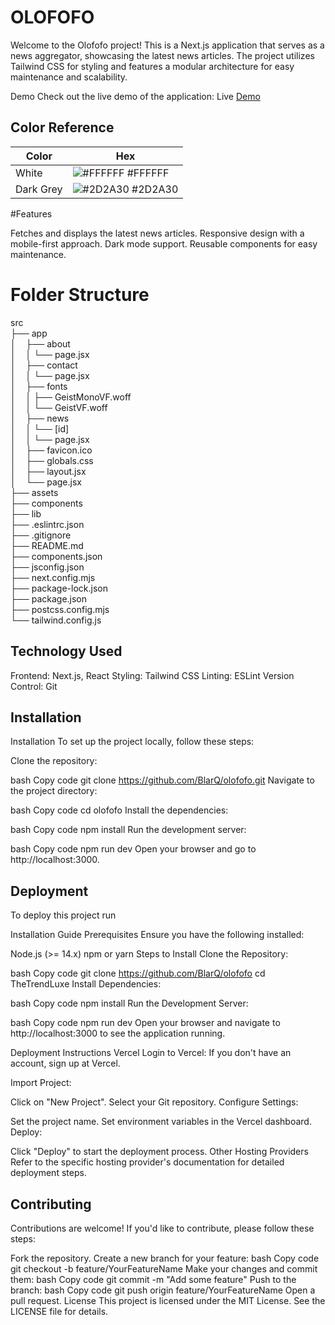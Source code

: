 
# OLOFOFO

Welcome to the Olofofo project! This is a Next.js application that serves as a news aggregator, showcasing the latest news articles. The project utilizes Tailwind CSS for styling and features a modular architecture for easy maintenance and scalability.


Demo
Check out the live demo of the application: Live [Demo](https://blarq.github.io/OLOFOFO//)

## Color Reference

| Color             | Hex                                                                |
| ----------------- | ------------------------------------------------------------------ |
| White | ![#FFFFFF](https://via.placeholder.com/10/ffffff?text=+) #FFFFFF |
| Dark Grey | ![#2D2A30](https://via.placeholder.com/10/A9A9A9?text=+) #2D2A30 |

#Features

Fetches and displays the latest news articles. Responsive design with a mobile-first approach. Dark mode support. Reusable components for easy maintenance.

# Folder Structure

src <br/>
├── app <br/>
│ &nbsp;&nbsp;&nbsp;├── about <br/>
│ &nbsp;&nbsp;&nbsp;│   └── page.jsx <br/>
│ &nbsp;&nbsp;&nbsp;├── contact <br/>
│ &nbsp;&nbsp;&nbsp;│   └── page.jsx <br/>
│ &nbsp;&nbsp;&nbsp;├── fonts <br/>
│ &nbsp;&nbsp;&nbsp;│   ├── GeistMonoVF.woff <br/>
│ &nbsp;&nbsp;&nbsp;│   └── GeistVF.woff <br/>
│ &nbsp;&nbsp;&nbsp;├── news <br/>
│ &nbsp;&nbsp;&nbsp;│   └── [id] <br/>
│ &nbsp;&nbsp;&nbsp;│        └── page.jsx <br/>
│ &nbsp;&nbsp;&nbsp;├── favicon.ico <br/>
│ &nbsp;&nbsp;&nbsp;├── globals.css <br/>
│ &nbsp;&nbsp;&nbsp;├── layout.jsx <br/>
│ &nbsp;&nbsp;&nbsp;└── page.jsx <br/>
├── assets <br/>
├── components <br/>
├── lib <br/>
├── .eslintrc.json <br/>
├── .gitignore <br/>
├── README.md <br/>
├── components.json <br/>
├── jsconfig.json <br/>
├── next.config.mjs <br/>
├── package-lock.json <br/>
├── package.json <br/>
├── postcss.config.mjs <br/>
└── tailwind.config.js

## Technology Used

Frontend: Next.js, React
Styling: Tailwind CSS
Linting: ESLint
Version Control: Git

## Installation

Installation
To set up the project locally, follow these steps:

Clone the repository:

bash
Copy code
git clone https://github.com/BlarQ/olofofo.git
Navigate to the project directory:

bash
Copy code
cd olofofo
Install the dependencies:

bash
Copy code
npm install
Run the development server:

bash
Copy code
npm run dev
Open your browser and go to http://localhost:3000.

## Deployment

To deploy this project run

Installation Guide
Prerequisites
Ensure you have the following installed:

Node.js (>= 14.x)
npm or yarn
Steps to Install
Clone the Repository:

bash
Copy code
git clone https://github.com/BlarQ/olofofo
cd TheTrendLuxe
Install Dependencies:

bash
Copy code
npm install
Run the Development Server:

bash
Copy code
npm run dev
Open your browser and navigate to http://localhost:3000 to see the application running.


Deployment Instructions
Vercel
Login to Vercel: If you don't have an account, sign up at Vercel.

Import Project:

Click on "New Project".
Select your Git repository.
Configure Settings:

Set the project name.
Set environment variables in the Vercel dashboard.
Deploy:

Click "Deploy" to start the deployment process.
Other Hosting Providers
Refer to the specific hosting provider's documentation for detailed deployment steps.

## Contributing

Contributions are welcome! If you'd like to contribute, please follow these steps:

Fork the repository.
Create a new branch for your feature:
bash
Copy code
git checkout -b feature/YourFeatureName
Make your changes and commit them:
bash
Copy code
git commit -m "Add some feature"
Push to the branch:
bash
Copy code
git push origin feature/YourFeatureName
Open a pull request.
License
This project is licensed under the MIT License. See the LICENSE file for details.
